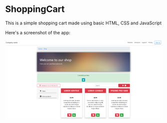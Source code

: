 # ShoppingCart
 This is a simple shopping cart made using basic HTML, CSS and JavaScript

Here's a screenshot of the app:

![Simple JavaScript shopping cart](./img/screenshot.png?raw=true "Simple JavaScript shopping cart")
